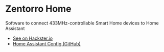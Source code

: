 # Zentorro Home
Software to connect 433MHz-controllable Smart Home devices to Home Assistant

- [See on Hackster.io](https://www.hackster.io/448758/433mhz-smart-home-zentorro-home-b05f44)
- [Home Assistant Config (GitHub)](https://github.com/dippa-1/zentorro-home-hass-config)
